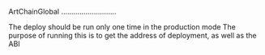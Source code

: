 ArtChainGlobal
...........................

The deploy should be run only one time in the production mode
The purpose of running this is to get the address of deployment, as well as the ABI